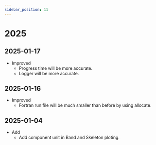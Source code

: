 ```yaml
---
sidebar_position: 11
---
```


# 2025

<!--
filelock
https://blog.csdn.net/csdn_xmj/article/details/138040620

# TODO: _build_fortran_biomatrix_kernel_input 应改为异步 2024.09.10
python | filelock，一个超酷的 Python 库！ -->

## 2025-01-17

- Improved
  - Progress time will be more accurate.
  - Logger will be more accurate.

## 2025-01-16

- Improved
  - Fortran run file will be much smaller than before by using allocate.

## 2025-01-04

- Add
  - Add component unit in Band and Skeleton ploting.
